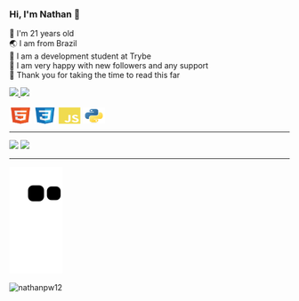 ### Hi, I'm Nathan 👋 
<!-- <div style="margin-left: 10px"> -->
🎈 I'm 21 years old <br>
🌏 I am from Brazil <br>
🚀 I am a development student at Trybe <br> 
🐧 I am very happy with new followers and any support 
    <br> 💚 Thank you for taking the time to read this far
<!-- <div/> -->

<a href="https://github.com/nathanpw12">

<div>
    <img heigth="165em" src="https://github-readme-stats.vercel.app/api?username=nathanpw12&show_icons=true&theme=chartreuse-      dark&include_all_commits=true&count_private=true"/>   
    <img height="165em" src="https://github-readme-stats.vercel.app/api/top-langs/?username=nathanpw12&layout=compact&langs_count=7&theme=chartreuse-dark"/>
</div>  


<div style="display: inline-block"><br>
  <img align="center" alt="Rafa-HTML" height="30" width="40" src="https://raw.githubusercontent.com/devicons/devicon/master/icons/html5/html5-original.svg">
  <img align="center" alt="Rafa-CSS" height="30" width="40" src="https://raw.githubusercontent.com/devicons/devicon/master/icons/css3/css3-original.svg">
  <img align="center" alt="Rafa-Js" height="30" width="40" src="https://raw.githubusercontent.com/devicons/devicon/master/icons/javascript/javascript-plain.svg">
  <img align="center" alt="Rafa-Python" height="30" width="40" src="https://raw.githubusercontent.com/devicons/devicon/master/icons/python/python-original.svg">
</div>

---

  <div> 
   <a href = "mailto:nathanvitor38@gmail.com"><img src="https://img.shields.io/badge/Gmail-D14836?style=for-the-badge&logo=gmail&logoColor=white" target="_blank"></a>
  <a href="https://www.linkedin.com/in/nathan-vitor-22b5901b8/" target="_blank"><img src="https://img.shields.io/badge/-LinkedIn-%230077B5?style=for-the-badge&logo=linkedin&logoColor=white" target="_blank"></a>    
</div>

---

![Snake animation](https://github.com/nathanpw12/nathanpw12/blob/output/github-contribution-grid-snake.svg)

<img src="https://komarev.com/ghpvc/?username=nathanpw12&color=green" alt="nathanpw12" /> 
<div>
  
